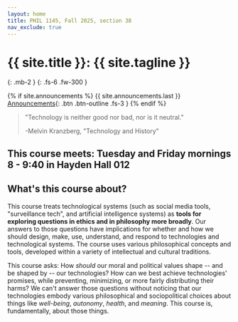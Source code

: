 ```yaml
---
layout: home
title: PHIL 1145, Fall 2025, section 38
nav_exclude: true
---
```


# {{ site.title }}: {{ site.tagline }}
{: .mb-2 }
{: .fs-6 .fw-300 }

{% if site.announcements %}
{{ site.announcements.last }}
[Announcements](announcements.md){: .btn .btn-outline .fs-3 }
{% endif %}


> "Technology is neither good nor bad, nor is it neutral."
>
> -Melvin Kranzberg, "Technology and History"

## This course meets: Tuesday and Friday mornings 8 - 9:40 in Hayden Hall 012

## What's this course about?

This course treats technological systems (such as social media tools,
"surveillance tech", and artificial intelligence systems) as **tools for
exploring questions in ethics and in philosophy more broadly**. Our
answers to those questions have implications for whether and how we
should design, make, use, understand, and respond to technologies and
technological systems. The course uses various philosophical concepts
and tools, developed within a variety of intellectual and cultural
traditions.

This course asks: How *should* our moral and political values shape --
and be shaped by -- our technologies? How can we best achieve
technologies' promises, while preventing, minimizing, or more fairly
distributing their harms? We can't answer those questions without
noticing that our technologies embody various philosophical and
sociopolitical choices about things like *well-being*, *autonomy*,
*health*, and *meaning*. This course is, fundamentally, about those
things.

